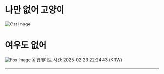 
# 나만 없어 고양이

![Cat Image](https://cdn2.thecatapi.com/images/2oh.gif)

# 여우도 없어
![Fox Image](https://randomfox.ca/images/110.jpg)
⏳ 업데이트 시간: 2025-02-23 22:24:43 (KRW)

---
